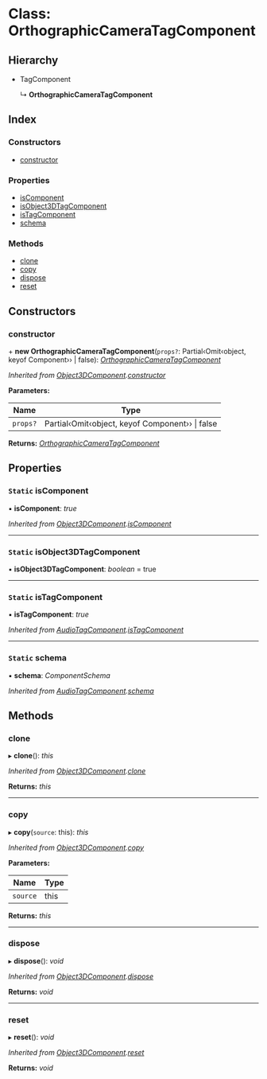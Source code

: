 
# Class: OrthographicCameraTagComponent

## Hierarchy

* TagComponent

  ↳ **OrthographicCameraTagComponent**

## Index

### Constructors

* [constructor](orthographiccameratagcomponent.md#constructor)

### Properties

* [isComponent](orthographiccameratagcomponent.md#static-iscomponent)
* [isObject3DTagComponent](orthographiccameratagcomponent.md#static-isobject3dtagcomponent)
* [isTagComponent](orthographiccameratagcomponent.md#static-istagcomponent)
* [schema](orthographiccameratagcomponent.md#static-schema)

### Methods

* [clone](orthographiccameratagcomponent.md#clone)
* [copy](orthographiccameratagcomponent.md#copy)
* [dispose](orthographiccameratagcomponent.md#dispose)
* [reset](orthographiccameratagcomponent.md#reset)

## Constructors

###  constructor

\+ **new OrthographicCameraTagComponent**(`props?`: Partial‹Omit‹object, keyof Component<any>›› | false): *[OrthographicCameraTagComponent](orthographiccameratagcomponent.md)*

*Inherited from [Object3DComponent](object3dcomponent.md).[constructor](object3dcomponent.md#constructor)*

**Parameters:**

Name | Type |
------ | ------ |
`props?` | Partial‹Omit‹object, keyof Component<any>›› &#124; false |

**Returns:** *[OrthographicCameraTagComponent](orthographiccameratagcomponent.md)*

## Properties

### `Static` isComponent

▪ **isComponent**: *true*

*Inherited from [Object3DComponent](object3dcomponent.md).[isComponent](object3dcomponent.md#static-iscomponent)*

___

### `Static` isObject3DTagComponent

▪ **isObject3DTagComponent**: *boolean* = true

___

### `Static` isTagComponent

▪ **isTagComponent**: *true*

*Inherited from [AudioTagComponent](audiotagcomponent.md).[isTagComponent](audiotagcomponent.md#static-istagcomponent)*

___

### `Static` schema

▪ **schema**: *ComponentSchema*

*Inherited from [AudioTagComponent](audiotagcomponent.md).[schema](audiotagcomponent.md#static-schema)*

## Methods

###  clone

▸ **clone**(): *this*

*Inherited from [Object3DComponent](object3dcomponent.md).[clone](object3dcomponent.md#clone)*

**Returns:** *this*

___

###  copy

▸ **copy**(`source`: this): *this*

*Inherited from [Object3DComponent](object3dcomponent.md).[copy](object3dcomponent.md#copy)*

**Parameters:**

Name | Type |
------ | ------ |
`source` | this |

**Returns:** *this*

___

###  dispose

▸ **dispose**(): *void*

*Inherited from [Object3DComponent](object3dcomponent.md).[dispose](object3dcomponent.md#dispose)*

**Returns:** *void*

___

###  reset

▸ **reset**(): *void*

*Inherited from [Object3DComponent](object3dcomponent.md).[reset](object3dcomponent.md#reset)*

**Returns:** *void*
